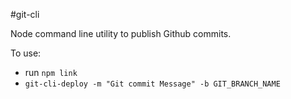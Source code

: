 #git-cli

Node command line utility to publish Github commits.

To use:
* run `npm link`
* `git-cli-deploy -m "Git commit Message" -b GIT_BRANCH_NAME`